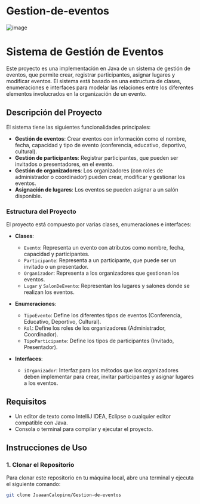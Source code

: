 # Gestion-de-eventos
![image](https://github.com/user-attachments/assets/437571b4-d4c0-45f6-abb7-9950805ab9ba)
# Sistema de Gestión de Eventos

Este proyecto es una implementación en Java de un sistema de gestión de eventos, que permite crear, registrar participantes, asignar lugares y modificar eventos. El sistema está basado en una estructura de clases, enumeraciones e interfaces para modelar las relaciones entre los diferentes elementos involucrados en la organización de un evento.

## Descripción del Proyecto

El sistema tiene las siguientes funcionalidades principales:

- **Gestión de eventos**: Crear eventos con información como el nombre, fecha, capacidad y tipo de evento (conferencia, educativo, deportivo, cultural).
- **Gestión de participantes**: Registrar participantes, que pueden ser invitados o presentadores, en el evento.
- **Gestión de organizadores**: Los organizadores (con roles de administrador o coordinador) pueden crear, modificar y gestionar los eventos.
- **Asignación de lugares**: Los eventos se pueden asignar a un salón disponible.
  
### Estructura del Proyecto

El proyecto está compuesto por varias clases, enumeraciones e interfaces:

- **Clases**:
  - `Evento`: Representa un evento con atributos como nombre, fecha, capacidad y participantes.
  - `Participante`: Representa a un participante, que puede ser un invitado o un presentador.
  - `Organizador`: Representa a los organizadores que gestionan los eventos.
  - `Lugar` y `SalonDeEvento`: Representan los lugares y salones donde se realizan los eventos.

- **Enumeraciones**:
  - `TipoEvento`: Define los diferentes tipos de eventos (Conferencia, Educativo, Deportivo, Cultural).
  - `Rol`: Define los roles de los organizadores (Administrador, Coordinador).
  - `TipoParticipante`: Define los tipos de participantes (Invitado, Presentador).

- **Interfaces**:
  - `iOrganizador`: Interfaz para los métodos que los organizadores deben implementar para crear, invitar participantes y asignar lugares a los eventos.

## Requisitos

- Un editor de texto como IntelliJ IDEA, Eclipse o cualquier editor compatible con Java.
- Consola o terminal para compilar y ejecutar el proyecto.

## Instrucciones de Uso

### 1. Clonar el Repositorio

Para clonar este repositorio en tu máquina local, abre una terminal y ejecuta el siguiente comando:

```bash
git clone JuaaanCalopino/Gestion-de-eventos
